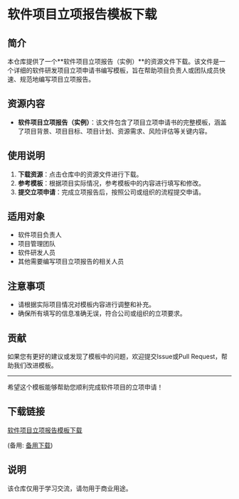 # 软件项目立项报告模板下载

## 简介

本仓库提供了一个**软件项目立项报告（实例）**的资源文件下载。该文件是一个详细的软件研发项目立项申请书编写模板，旨在帮助项目负责人或团队成员快速、规范地编写项目立项报告。

## 资源内容

- **软件项目立项报告（实例）**：该文件包含了项目立项申请书的完整模板，涵盖了项目背景、项目目标、项目计划、资源需求、风险评估等关键内容。

## 使用说明

1. **下载资源**：点击仓库中的资源文件进行下载。
2. **参考模板**：根据项目实际情况，参考模板中的内容进行填写和修改。
3. **提交立项申请**：完成立项报告后，按照公司或组织的流程提交申请。

## 适用对象

- 软件项目负责人
- 项目管理团队
- 软件研发人员
- 其他需要编写项目立项报告的相关人员

## 注意事项

- 请根据实际项目情况对模板内容进行调整和补充。
- 确保所有填写的信息准确无误，符合公司或组织的立项要求。

## 贡献

如果您有更好的建议或发现了模板中的问题，欢迎提交Issue或Pull Request，帮助我们改进模板。

---

希望这个模板能够帮助您顺利完成软件项目的立项申请！

## 下载链接
[软件项目立项报告模板下载](https://pan.quark.cn/s/fa9c353ae1f3) 

(备用: [备用下载](https://pan.baidu.com/s/1DJOLXm2Y2GnmXE10sOuSdA?pwd=1234))

## 说明

该仓库仅用于学习交流，请勿用于商业用途。
